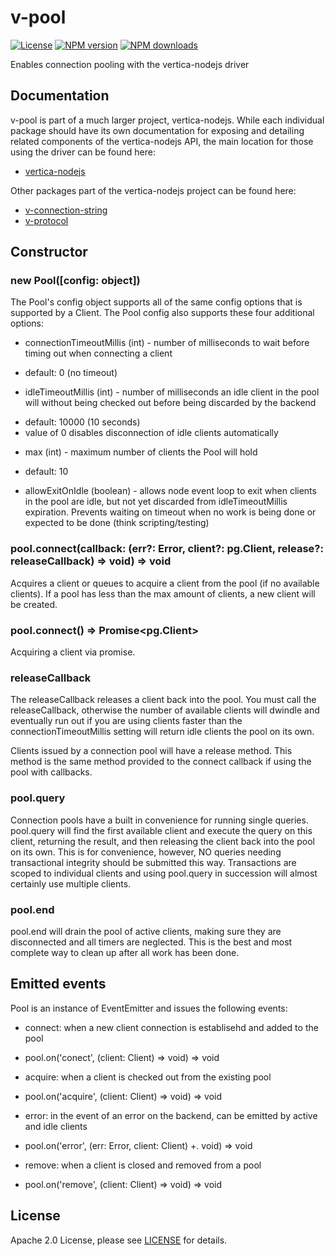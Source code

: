 # v-pool

[![License](https://img.shields.io/badge/License-Apache%202.0-orange.svg)](https://opensource.org/licenses/Apache-2.0)
[![NPM version](https://img.shields.io/npm/v/v-pool?color=blue)](https://www.npmjs.com/package/v-pool)
[![NPM downloads](https://img.shields.io/npm/dm/v-pool)](https://www.npmjs.com/package/v-pool)

Enables connection pooling with the vertica-nodejs driver

## Documentation

v-pool is part of a much larger project, vertica-nodejs. While each individual package should have its own documentation for exposing and detailing related components of the vertica-nodejs API, the main location for those using the driver can be found here:

- [vertica-nodejs](https://github.com/vertica/vertica-nodejs/tree/master/packages/vertica-nodejs)

Other packages part of the vertica-nodejs project can be found here:

- [v-connection-string](https://github.com/vertica/vertica-nodejs/tree/master/packages/v-connection-string)
- [v-protocol](https://github.com/vertica/vertica-nodejs/tree/master/packages/v-protocol)

## Constructor

### new Pool([config: object])

The Pool's config object supports all of the same config options that is supported by a Client.
The Pool config also supports these four additional options: 
 - connectionTimeoutMillis (int) - number of milliseconds to wait before timing out when connecting a client
  * default: 0 (no timeout)
 - idleTimeoutMillis (int) - number of milliseconds an idle client in the pool will without being checked out before being discarded by the backend
  * default: 10000 (10 seconds)
  * value of 0 disables disconnection of idle clients automatically
 - max (int) - maximum number of clients the Pool will hold
  * default: 10
 - allowExitOnIdle (boolean) - allows node event loop to exit when clients in the pool are idle, but not yet discarded from idleTimeoutMillis expiration. Prevents waiting on timeout when no work is being done or expected to be done (think scripting/testing)

 ### pool.connect(callback: (err?: Error, client?: pg.Client, release?: releaseCallback) => void) => void

 Acquires a client or queues to acquire a client from the pool (if no available clients). If a pool has less than the max amount of clients, a new client will be created. 

 ### pool.connect() => Promise<pg.Client>

 Acquiring a client via promise. 

 ### releaseCallback

 The releaseCallback releases a client back into the pool. You must call the releaseCallback, otherwise the number of available clients will dwindle and eventually run out if you are using clients faster than the connectionTimeoutMillis setting will return idle clients the pool on its own.  

 Clients issued by a connection pool will have a release method. This method is the same method provided to the connect callback if using the pool with callbacks. 

### pool.query 
 
Connection pools have a built in convenience for running single queries. pool.query will find the first available client and execute the query on this client, returning the result, and then releasing the client back into the pool on its own. This is for convenience, however, NO queries needing transactional integrity should be submitted this way. Transactions are scoped to individual clients and using pool.query in succession will almost certainly use multiple clients. 

### pool.end

pool.end will drain the pool of active clients, making sure they are disconnected and all timers are neglected. This is the best and most complete way to clean up after all work has been done. 

## Emitted events

Pool is an instance of EventEmitter and issues the following events: 
- connect: when a new client connection is establisehd and added to the pool
 * pool.on('conect', (client: Client) => void) => void
- acquire: when a client is checked out from the existing pool
 * pool.on('acquire', (client: Client) => void) => void
- error: in the event of an error on the backend, can be emitted by active and idle clients
 * pool.on('error', (err: Error, client: Client) +. void) => void
- remove: when a client is closed and removed from a pool
 * pool.on('remove', (client: Client) => void) => void


## License

Apache 2.0 License, please see [LICENSE](https://github.com/vertica/vertica-nodejs/blob/master/LICENSE) for details.